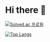 # Hi there 👋


[![Solved.ac
프로필](http://mazassumnida.wtf/api/v2/generate_badge?boj=alsgur08520)](https://solved.ac/alsgur08520)



[![Top Langs](https://github-readme-stats.vercel.app/api/top-langs/?username=yohan050605)](https://github.com/anuraghazra/github-readme-stats)
